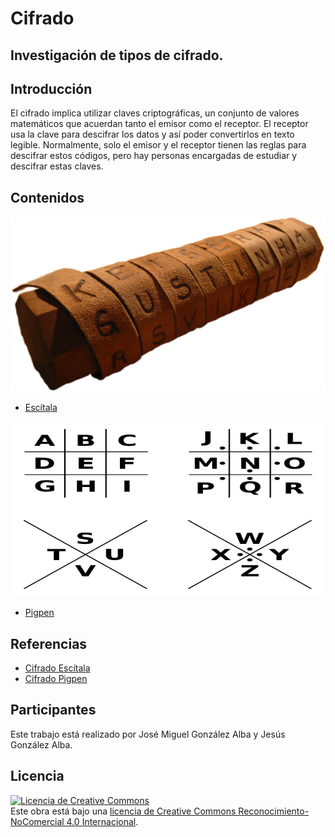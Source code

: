# Cifrado

## Investigación de tipos de cifrado.

## Introducción

El cifrado implica utilizar claves criptográficas, un conjunto de valores matemáticos que acuerdan tanto el emisor como el receptor. 
El receptor usa la clave para descifrar los datos y así poder convertirlos en texto legible. 
Normalmente, solo el emisor y el receptor tienen las reglas para descifrar estos códigos, pero hay personas encargadas de estudiar y descifrar estas claves.

## Contenidos

![Escítala](/ICifrado/Skytale.png)

- [Escítala](/Cifrados/Escítala.md)

![Pigpen](/ICifrado/Pigpen_cipher_key.svg.png)

- [Pigpen](/Cifrados/Escítala.md)

## Referencias

- [Cifrado Escítala](https://museo.inf.upv.es/blog/2021/05/14/escitala-espartana/)
- [Cifrado Pigpen](https://es.wikipedia.org/wiki/Cifrado_francmas%C3%B3n)

## Participantes
Este trabajo está realizado por José Miguel González Alba y Jesús González Alba.

## Licencia

<a rel="license" href="http://creativecommons.org/licenses/by-nc/4.0/"><img alt="Licencia de Creative Commons" style="border-width:0" src="https://i.creativecommons.org/l/by-nc/4.0/88x31.png" /></a><br />Este obra está bajo una <a rel="license" href="http://creativecommons.org/licenses/by-nc/4.0/">licencia de Creative Commons Reconocimiento-NoComercial 4.0 Internacional</a>.
